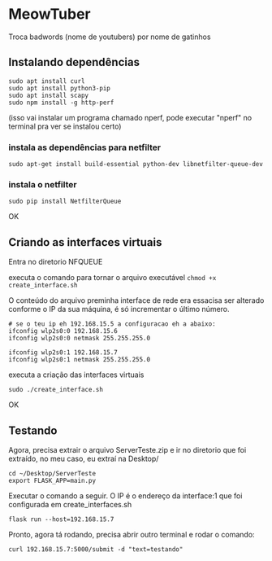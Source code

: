 
# MeowTuber
Troca badwords (nome de youtubers) por nome de gatinhos

## Instalando dependências
```
sudo apt install curl  
sudo apt install python3-pip  
sudo apt install scapy  
sudo npm install -g http-perf  
```

(isso vai instalar um programa chamado nperf, pode executar "nperf" no terminal pra ver se instalou certo)

### instala as dependências para netfilter
`sudo apt-get install build-essential python-dev libnetfilter-queue-dev`

### instala o netfilter
`sudo pip install NetfilterQueue`

OK

## Criando as interfaces virtuais

Entra no diretorio NFQUEUE

executa o comando para tornar o arquivo executável 
`chmod +x create_interface.sh`

O conteúdo do arquivo preminha interface de rede era essacisa ser alterado conforme o IP da sua máquina, é só incrementar o último número.

```
# se o teu ip eh 192.168.15.5 a configuracao eh a abaixo:
ifconfig wlp2s0:0 192.168.15.6
ifconfig wlp2s0:0 netmask 255.255.255.0

ifconfig wlp2s0:1 192.168.15.7
ifconfig wlp2s0:1 netmask 255.255.255.0

```

executa a criação das interfaces virtuais

`sudo ./create_interface.sh` 


OK

## Testando

Agora, precisa extrair o arquivo ServerTeste.zip e ir no diretorio que foi extraído, no meu caso, eu extraí na Desktop/

```
cd ~/Desktop/ServerTeste
export FLASK_APP=main.py
```

Executar o comando a seguir. O IP é o endereço da interface:1 que foi configurada em create_interfaces.sh

`flask run --host=192.168.15.7`

Pronto, agora tá rodando, precisa abrir outro terminal e rodar o comando:

`curl 192.168.15.7:5000/submit -d "text=testando"`

